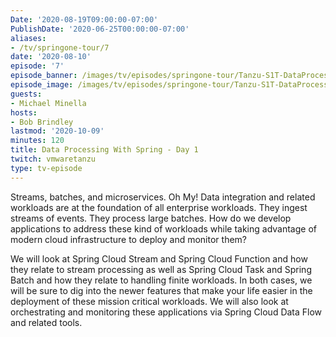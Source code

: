 ```yaml
---
Date: '2020-08-19T09:00:00-07:00'
PublishDate: '2020-06-25T00:00:00-07:00'
aliases:
- /tv/springone-tour/7
date: '2020-08-10'
episode: '7'
episode_banner: /images/tv/episodes/springone-tour/Tanzu-S1T-DataProcessing-yt.jpg
episode_image: /images/tv/episodes/springone-tour/Tanzu-S1T-DataProcessing-yt.jpg
guests:
- Michael Minella
hosts:
- Bob Brindley
lastmod: '2020-10-09'
minutes: 120
title: Data Processing With Spring - Day 1
twitch: vmwaretanzu
type: tv-episode
---
```


Streams, batches, and microservices. Oh My! Data integration and related workloads are at the foundation of all enterprise workloads. They ingest streams of events. They process large batches. How do we develop applications to address these kind of workloads while taking advantage of modern cloud infrastructure to deploy and monitor them?

We will look at Spring Cloud Stream and Spring Cloud Function and how they relate to stream processing as well as Spring Cloud Task and Spring Batch and how they relate to handling finite workloads. In both cases, we will be sure to dig into the newer features that make your life easier in the deployment of these mission critical workloads. We will also look at orchestrating and monitoring these applications via Spring Cloud Data Flow and related tools.
